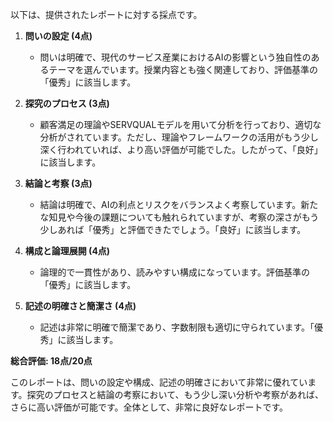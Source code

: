 以下は、提供されたレポートに対する採点です。

1. **問いの設定 (4点)**
   - 問いは明確で、現代のサービス産業におけるAIの影響という独自性のあるテーマを選んでいます。授業内容とも強く関連しており、評価基準の「優秀」に該当します。

2. **探究のプロセス (3点)**
   - 顧客満足の理論やSERVQUALモデルを用いて分析を行っており、適切な分析がされています。ただし、理論やフレームワークの活用がもう少し深く行われていれば、より高い評価が可能でした。したがって、「良好」に該当します。

3. **結論と考察 (3点)**
   - 結論は明確で、AIの利点とリスクをバランスよく考察しています。新たな知見や今後の課題についても触れられていますが、考察の深さがもう少しあれば「優秀」と評価できたでしょう。「良好」に該当します。

4. **構成と論理展開 (4点)**
   - 論理的で一貫性があり、読みやすい構成になっています。評価基準の「優秀」に該当します。

5. **記述の明確さと簡潔さ (4点)**
   - 記述は非常に明確で簡潔であり、字数制限も適切に守られています。「優秀」に該当します。

**総合評価: 18点/20点**

このレポートは、問いの設定や構成、記述の明確さにおいて非常に優れています。探究のプロセスと結論の考察において、もう少し深い分析や考察があれば、さらに高い評価が可能です。全体として、非常に良好なレポートです。